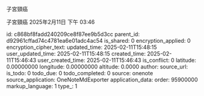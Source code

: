 子宮頸癌

子宮頸癌
2025年2月11日
下午 03:46


id: c868bf8fadd240209ce8f87ee9b5d3cc
parent_id: d92961cffad74c4781ea6e01adc4ac54
is_shared: 0
encryption_applied: 0
encryption_cipher_text: 
updated_time: 2025-02-11T15:48:15
user_updated_time: 2025-02-11T15:48:15
created_time: 2025-02-11T15:46:43
user_created_time: 2025-02-11T15:46:43
is_conflict: 0
latitude: 0.00000000
longitude: 0.00000000
altitude: 0.0000
author: 
source_url: 
is_todo: 0
todo_due: 0
todo_completed: 0
source: onenote
source_application: OneNoteMdExporter
application_data: 
order: 95900000
markup_language: 1
type_: 1